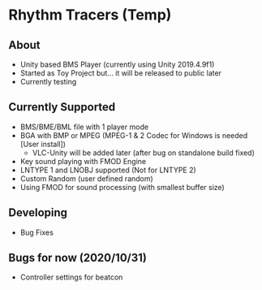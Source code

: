 # Rhythm Tracers (Temp)

## About
* Unity based BMS Player (currently using Unity 2019.4.9f1)
* Started as Toy Project but... it will be released to public later
* Currently testing

## Currently Supported
* BMS/BME/BML file with 1 player mode
* BGA with BMP or MPEG (MPEG-1 & 2 Codec for Windows is needed [User install])
	+ VLC-Unity will be added later (after bug on standalone build fixed)
* Key sound playing with FMOD Engine
* LNTYPE 1 and LNOBJ supported (Not for LNTYPE 2)
* Custom Random (user defined random)
* Using FMOD for sound processing (with smallest buffer size)

## Developing
* Bug Fixes

## Bugs for now (2020/10/31)
* Controller settings for beatcon
